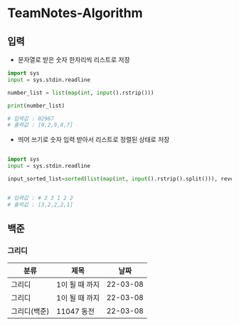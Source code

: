 # TeamNotes-Algorithm
## 입력
- 문자열로 받은 숫자 한자리씩 리스트로 저장

```python
import sys
input = sys.stdin.readline

number_list = list(map(int, input().rstrip()))

print(number_list)

# 입력값 : 02987
# 출력값 : [0,2,9,8,7]
```

- 띄어 쓰기로 숫자 입력 받아서 리스트로 정렬된 상태로 저장

```python

import sys
input = sys.stdin.readline

input_sorted_list=sorted(list(map(int, input().rstrip().split())), reverse=True)


# 입력값 : # 2 3 1 2 2
# 출력값 : [3,2,2,2,1]

```

## 백준
### 그리디
| 분류       | 제목              | 날짜 |
| -------- | ----------------- | ------ |
| 그리디   | 1이 될 때 까지         | 22-03-08      |
| 그리디   | 1이 될 때 까지         | 22-03-08      |
| 그리디(백준)   | 11047 동전        | 22-03-08      |
